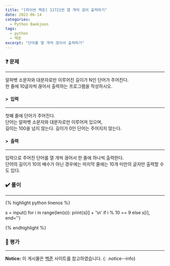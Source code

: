 ```yaml
---
title: "[파이썬 백준] 11721번 열 개씩 끊어 출력하기"
date: 2022-06-14
categories:
  - Python Baekjoon
tags:
  - python
  - 백준
excerpt: "단어를 열 개씩 끊어서 출력하기"
---
```


### ❓ 문제

---

알파벳 소문자와 대문자로만 이루어진 길이가 N인 단어가 주어진다.<br>
한 줄에 10글자씩 끊어서 출력하는 프로그램을 작성하시오.<br>


#### > &nbsp;입력

---

첫째 줄에 단어가 주어진다.<br>
단어는 알파벳 소문자와 대문자로만 이루어져 있으며,<br>
길이는 100을 넘지 않는다. 길이가 0인 단어는 주어지지 않는다.<br>


#### > &nbsp;출력

---

입력으로 주어진 단어를 열 개씩 끊어서 한 줄에 하나씩 출력한다.<br>
단어의 길이가 10의 배수가 아닌 경우에는 마지막 줄에는 10개 미만의 글자만 출력할 수도 있다.<br>


### ✔️ 풀이

---

{% highlight python linenos %}

s = input()
for i in range(len(s)):
    print(s[i] + '\n' if i % 10 == 9 else s[i], end='')

{% endhighlight %}


### 💬 평가

---



**Notice:** 이 게시물은 [백준](https://www.acmicpc.net/problem/11721) 사이트를 참고하였습니다.
{: .notice--info}
